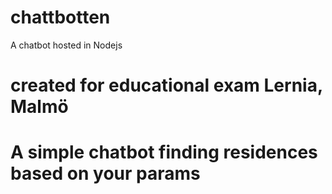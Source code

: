 # chattbotten
A chatbot hosted in Nodejs

# created for educational exam Lernia, Malmö
# A simple chatbot finding residences based on your params